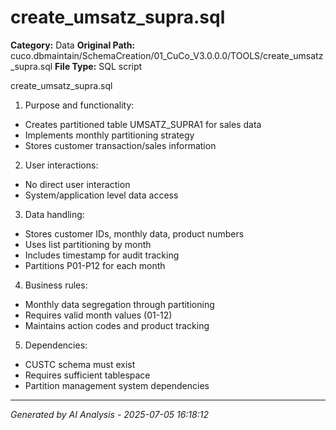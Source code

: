 # create_umsatz_supra.sql

**Category:** Data
**Original Path:** cuco.dbmaintain/SchemaCreation/01_CuCo_V3.0.0.0/TOOLS/create_umsatz_supra.sql
**File Type:** SQL script

create_umsatz_supra.sql
1. Purpose and functionality:
- Creates partitioned table UMSATZ_SUPRA1 for sales data
- Implements monthly partitioning strategy
- Stores customer transaction/sales information

2. User interactions:
- No direct user interaction
- System/application level data access

3. Data handling:
- Stores customer IDs, monthly data, product numbers
- Uses list partitioning by month
- Includes timestamp for audit tracking
- Partitions P01-P12 for each month

4. Business rules:
- Monthly data segregation through partitioning
- Requires valid month values (01-12)
- Maintains action codes and product tracking

5. Dependencies:
- CUSTC schema must exist
- Requires sufficient tablespace
- Partition management system dependencies

---
*Generated by AI Analysis - 2025-07-05 16:18:12*
